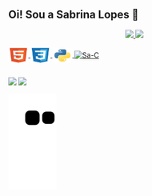 ## Oi! Sou a Sabrina Lopes 👋

<div align="center">
  <a href="https://github.com/Sabrina-Lopes">
  <img height="160em" src="https://github-readme-stats.vercel.app/api?username=Sabrina-Lopes&show_icons=true&theme=dracula&include_all_commits=true&count_private=true"/>
  <img height="154em" src="https://github-readme-stats.vercel.app/api/top-langs/?username=Sabrina-Lopes&layout=compact&langs_count=7&theme=dracula"/>
</div>
  <div style="display: inline_block"><br>
  <img align="center" alt="Sa-HTML" height="30" width="40" src="https://raw.githubusercontent.com/devicons/devicon/master/icons/html5/html5-original.svg">
  <img align="center" alt="Sa-CSS" height="30" width="40" src="https://raw.githubusercontent.com/devicons/devicon/master/icons/css3/css3-original.svg">
  <img align="center" alt="Sa-Python" height="30" width="40" src="https://raw.githubusercontent.com/devicons/devicon/master/icons/python/python-original.svg">
  <img align="center" alt="Sa-C" height="30" width="40" src="https://cdn.jsdelivr.net/gh/devicons/devicon/icons/c/c-original.svg" />
</div>
  
##
 
<div> 
  <a href = "mailto:sabrinalopesc1010@gmail.com"><img src="https://img.shields.io/badge/Gmail-D14836?style=for-the-badge&logo=gmail&logoColor=white" target="_blank"></a>
  <a href="https://www.linkedin.com/in/sabrina-lopes-costa-7a401a224/" target="_blank"><img src="https://img.shields.io/badge/-LinkedIn-%230077B5?style=for-the-badge&logo=linkedin&logoColor=white" target="_blank"></a> 
   
  ![Snake animation](https://github.com/rafaballerini/rafaballerini/blob/output/github-contribution-grid-snake.svg)
 
</div>
